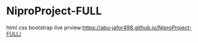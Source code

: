 # NiproProject-FULL
html css bootstrap
ilve prview:https://abu-jafor498.github.io/NiproProject-FULL/
